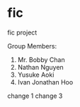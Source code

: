 # fic
fic project

Group Members: 
1. Mr. Bobby Chan
2. Nathan Nguyen
3. Yusuke Aoki
4. Ivan Jonathan Hoo


change 1
change 3
